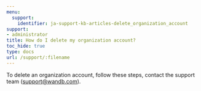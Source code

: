 ```yaml
---
menu:
  support:
    identifier: ja-support-kb-articles-delete_organization_account
support:
- administrator
title: How do I delete my organization account?
toc_hide: true
type: docs
url: /support/:filename
---
```


To delete an organization account, follow these steps, contact the support team (support@wandb.com).